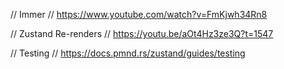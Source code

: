 // Immer
// https://www.youtube.com/watch?v=FmKjwh34Rn8

// Zustand Re-renders
// https://youtu.be/aOt4Hz3ze3Q?t=1547

// Testing
// https://docs.pmnd.rs/zustand/guides/testing